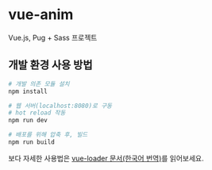 # vue-anim

Vue.js, Pug + Sass 프로젝트

## 개발 환경 사용 방법

``` bash
# 개발 의존 모듈 설치
npm install

# 웹 서버(localhost:8080)로 구동
# hot reload 작동
npm run dev

# 배포를 위해 압축 후, 빌드
npm run build
```

보다 자세한 사용법은 [vue-loader 문서(한국어 번역)](https://vue-loader.vuejs.org/kr)를 읽어보세요.